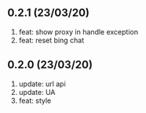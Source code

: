 ## 0.2.1 (23/03/20)

1.  feat: show proxy in handle exception
2.  feat: reset bing chat

## 0.2.0 (23/03/20)

1.  update: url api
2.  update: UA
3.  feat: style